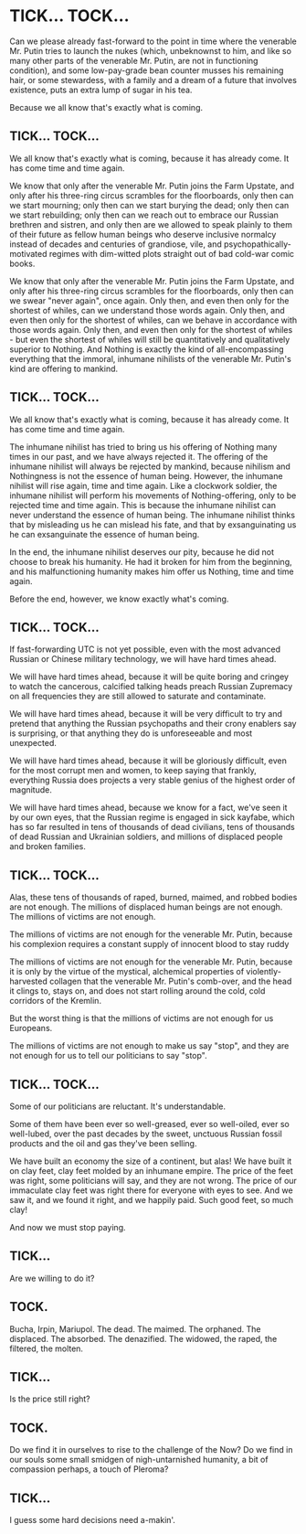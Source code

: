 # TICK... TOCK...

Can we please already fast-forward to the point in time where the venerable Mr. Putin tries to launch the nukes (which, unbeknownst to him, and like so many other parts of the venerable Mr. Putin, are not in functioning condition), and some low-pay-grade bean counter musses his remaining hair, or some stewardess, with a family and a dream of a future that involves existence, puts an extra lump of sugar in his tea.

Because we all know that's exactly what is coming.

## TICK... TOCK...

We all know that's exactly what is coming, because it has already come. It has come time and time again.

We know that only after the venerable Mr. Putin joins the Farm Upstate, and only after his three-ring circus scrambles for the floorboards, only then can we start mourning; only then can we start burying the dead; only then can we start rebuilding; only then can we reach out to embrace our Russian brethren and sistren, and only then are we allowed to speak plainly to them of their future as fellow human beings who deserve inclusive normalcy instead of decades and centuries of grandiose, vile, and psychopathically-motivated regimes with dim-witted plots straight out of bad cold-war comic books.

We know that only after the venerable Mr. Putin joins the Farm Upstate, and only after his three-ring circus scrambles for the floorboards, only then can we swear "never again", once again. Only then, and even then only for the shortest of whiles, can we understand those words again. Only then, and even then only for the shortest of whiles, can we behave in accordance with those words again. Only then, and even then only for the shortest of whiles - but even the shortest of whiles will still be quantitatively and qualitatively superior to Nothing. And Nothing is exactly the kind of all-encompassing everything that the immoral, inhumane nihilists of the venerable Mr. Putin's kind are offering to mankind.

## TICK... TOCK...

We all know that's exactly what is coming, because it has already come. It has come time and time again.

The inhumane nihilist has tried to bring us his offering of Nothing many times in our past, and we have always rejected it. The offering of the inhumane nihilist will always be rejected by mankind, because nihilism and Nothingness is not the essence of human being.
However, the inhumane nihilist will rise again, time and time again. Like a clockwork soldier, the inhumane nihilist will perform his movements of Nothing-offering, only to be rejected time and time again. This is because the inhumane nihilist can never understand the essence of human being. The inhumane nihilist thinks that by misleading us he can mislead his fate, and that by exsanguinating us he can exsanguinate the essence of human being.

In the end, the inhumane nihilist deserves our pity, because he did not choose to break his humanity. He had it broken for him from the beginning, and his malfunctioning humanity makes him offer us Nothing, time and time again.

Before the end, however, we know exactly what's coming.

## TICK... TOCK...

If fast-forwarding UTC is not yet possible, even with the most advanced Russian or Chinese military technology, we will have hard times ahead.

We will have hard times ahead, because it will be quite boring and cringey to watch the cancerous, calcified talking heads preach Russian Zupremacy on all frequencies they are still allowed to saturate and contaminate.

We will have hard times ahead, because it will be very difficult to try and pretend that anything the Russian psychopaths and their crony enablers say is surprising, or that anything they do is unforeseeable and most unexpected.

We will have hard times ahead, because it will be gloriously difficult, even for the most corrupt men and women, to keep saying that frankly, everything Russia does projects a very stable genius of the highest order of magnitude.

We will have hard times ahead, because we know for a fact, we've seen it by our own eyes, that the Russian regime is engaged in sick kayfabe, which has so far resulted in tens of thousands of dead civilians, tens of thousands of dead Russian and Ukrainian soldiers, and millions of displaced people and broken families.

## TICK... TOCK...

Alas, these tens of thousands of raped, burned, maimed, and robbed bodies are not enough. The millions of displaced human beings are not enough. The millions of victims are not enough.

The millions of victims are not enough for the venerable Mr. Putin, because his complexion requires a constant supply of innocent blood to stay ruddy

The millions of victims are not enough for the venerable Mr. Putin, because it is only by the virtue of the mystical, alchemical properties of violently-harvested collagen that the venerable Mr. Putin's comb-over, and the head it clings to, stays on, and does not start rolling around the cold, cold corridors of the Kremlin.

But the worst thing is that the millions of victims are not enough for us Europeans.

The millions of victims are not enough to make us say "stop", and they are not enough for us to tell our politicians to say "stop".

## TICK... TOCK...

Some of our politicians are reluctant. It's  understandable.

Some of them have been ever so well-greased, ever so well-oiled, ever so well-lubed, over the past decades by the sweet, unctuous Russian fossil products and the oil and gas they've been selling.

We have built an economy the size of a continent, but alas! We have built it on clay feet, clay feet molded by an inhumane empire. The price of the feet was right, some politicians will say, and they are not wrong. The price of our immaculate clay feet was right there for everyone with eyes to see. And we saw it, and we found it right, and we happily paid. Such good feet, so much clay!

And now we must stop paying.

## TICK...

Are we willing to do it?

## TOCK.

Bucha, Irpin, Mariupol. The dead. The maimed. The orphaned. The displaced. The absorbed. The denazified. The widowed, the raped, the filtered, the molten.

## TICK...

Is the price still right?

## TOCK.

Do we find it in ourselves to rise to the challenge of the Now? Do we find in our souls some small smidgen of nigh-untarnished humanity, a bit of compassion perhaps, a touch of Pleroma?

## TICK...

I guess some hard decisions need a-makin'.

